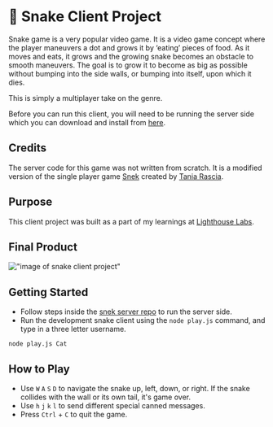 # 🐍 Snake Client Project

Snake game is a very popular video game. It is a video game concept where the player maneuvers a dot and grows it by ‘eating’ pieces of food. As it moves and eats, it grows and the growing snake becomes an obstacle to smooth maneuvers. The goal is to grow it to become as big as possible without bumping into the side walls, or bumping into itself, upon which it dies.

This is simply a multiplayer take on the genre.

Before you can run this client, you will need to be running the server side which you can download and install from [here](https://github.com/cvsluis/snek-multiplayer). 

## Credits

The server code for this game was not written from scratch. It is a modified version of the single player game [Snek](https://github.com/taniarascia/snek) created by [Tania Rascia](https://www.taniarascia.com).

## Purpose

This client project was built as a part of my learnings at [Lighthouse Labs](https://www.lighthouselabs.ca).

## Final Product

!["image of snake client project"](https://github.com/cvsluis/snake-client/assets/122842285/f720f8d4-c5b7-440d-818b-62fb41347989)


## Getting Started

- Follow steps inside the [snek server repo](https://github.com/cvsluis/snek-multiplayer) to run the server side.
- Run the development snake client using the `node play.js` command, and type in a three letter username.
```
node play.js Cat
```

## How to Play

- Use `W` `A` `S` `D` to navigate the snake up, left, down, or right. If the snake collides with the wall or its own tail, it's game over. 
- Use `h` `j` `k` `l` to send different special canned messages.
- Press `Ctrl` + `C` to quit the game.
